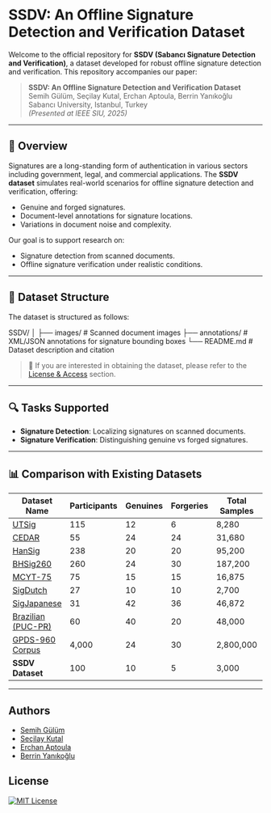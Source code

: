 # SSDV: An Offline Signature Detection and Verification Dataset

Welcome to the official repository for **SSDV (Sabancı Signature Detection and Verification)**, a dataset developed for robust offline signature detection and verification. This repository accompanies our paper:

> **SSDV: An Offline Signature Detection and Verification Dataset**  
> Semih Gülüm, Seçilay Kutal, Erchan Aptoula, Berrin Yanıkoğlu  
> Sabancı University, Istanbul, Turkey  
> *(Presented at IEEE SIU, 2025)*

---

## 🧾 Overview

Signatures are a long-standing form of authentication in various sectors including government, legal, and commercial applications. The **SSDV dataset** simulates real-world scenarios for offline signature detection and verification, offering:

- Genuine and forged signatures.
- Document-level annotations for signature locations.
- Variations in document noise and complexity.

Our goal is to support research on:
- Signature detection from scanned documents.
- Offline signature verification under realistic conditions.

---

## 📁 Dataset Structure

The dataset is structured as follows:

SSDV/
│
├── images/ # Scanned document images
├── annotations/ # XML/JSON annotations for signature bounding boxes
└── README.md # Dataset description and citation


> 📌 If you are interested in obtaining the dataset, please refer to the [License & Access](#lock-license--access) section.

---

## 🔍 Tasks Supported

- **Signature Detection**: Localizing signatures on scanned documents.
- **Signature Verification**: Distinguishing genuine vs forged signatures.

---

## 📊 Comparison with Existing Datasets

| Dataset Name                   | Participants | Genuines | Forgeries | Total Samples | Noise Included | Detection Support |
|--------------------------------|--------------|----------|-----------|----------------|----------------|-------------------|
| [UTSig](https://paperswithcode.com/dataset/utsig)                      | 115          | 12       | 6         | 8,280          | ✗              | ✗                 |
| [CEDAR](https://paperswithcode.com/dataset/cedar-signature)                      | 55           | 24       | 24        | 31,680         | ✗              | ✗                 |
| [HanSig](https://github.com/hsinmin/HanSig)                     | 238          | 20       | 20        | 95,200         | ✗              | ✗                 |
| [BHSig260](https://www.kaggle.com/datasets/ishanikathuria/handwritten-signature-datasets)                  | 260          | 24       | 30        | 187,200        | ✗              | ✗                 |
| [MCYT-75](https://bidalab.eps.uam.es/listdatabases?id=MCYT_SignatureOff_75)                   | 75           | 15       | 15        | 16,875         | ✗              | ✗                 |
| [SigDutch](https://tc11.cvc.uab.es/datasets/SigWiComp2013_1/task_1_1)                   | 27           | 10       | 10        | 2,700          | ✗              | ✗                 |
| [SigJapanese](https://tc11.cvc.uab.es/datasets/sigwicomp2013_1/task_2_1)               | 31           | 42       | 36        | 46,872         | ✗              | ✗                 |
| [Brazilian (PUC-PR)]()        | 60           | 40       | 20        | 48,000         | ✗              | ✗                 |
| [GPDS-960 Corpus](https://figshare.com/articles/dataset/GPDS960signature_database/1287360)           | 4,000        | 24       | 30        | 2,800,000      | ✗              | ✗                 |
| **SSDV Dataset**              | 100          | 10       | 5         | 3,000          | ✔              | ✔                 |



---

## Authors

- [Semih Gülüm](https://github.com/semihstp)
- [Seçilay Kutal](https://github.com/seccily)
- [Erchan Aptoula](https://sites.google.com/view/erchan-aptoula/)
- [Berrin Yanıkoğlu](https://scholar.google.com.tr/citations?user=CyWTeecAAAAJ&hl=tr)

## License

[![MIT License](https://img.shields.io/badge/License-MIT-green.svg)](https://choosealicense.com/licenses/mit/)
